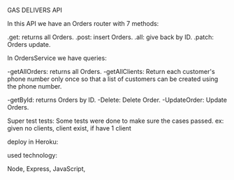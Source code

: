 GAS DELIVERS API

In this API we have an Orders router with 7 methods:

.get: returns all Orders.
.post: insert Orders.
.all: give back by ID.
.patch: Orders update.

In OrdersService we have queries:

-getAllOrders: returns all Orders.
-getAllClients: Return each customer's phone number only once so that a list of customers can be created using the phone number.

-getById: returns Orders by ID.
-Delete: Delete Order.
-UpdateOrder: Update Orders.

Super test tests:
Some tests were done to make sure the cases passed.
ex: given no clients,
client exist,
if have 1 client

deploy in Heroku:

used technology:

Node,
Express,
JavaScript,
